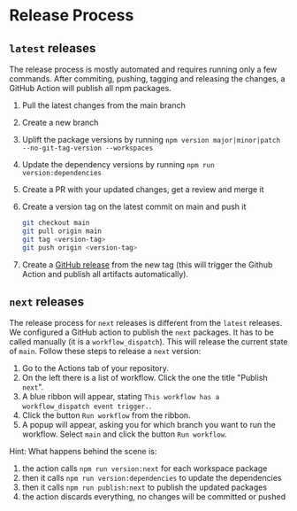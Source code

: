 # Release Process

## `latest` releases

The release process is mostly automated and requires running only a few commands. After commiting, pushing, tagging and releasing the changes, a GitHub Action will publish all npm packages.

1. Pull the latest changes from the main branch
2. Create a new branch
3. Uplift the package versions by running `npm version major|minor|patch --no-git-tag-version --workspaces`
4. Update the dependency versions by running `npm run version:dependencies`
5. Create a PR with your updated changes, get a review and merge it
6. Create a version tag on the latest commit on main and push it

    ```bash
    git checkout main
    git pull origin main
    git tag <version-tag>
    git push origin <version-tag>
    ```

7. Create a [GitHub release](https://github.com/TypeFox/typir/releases) from the new tag (this will trigger the Github Action and publish all artifacts automatically).


## `next` releases

The release process for `next` releases is different from the `latest` releases. We configured a GitHub action to publish the `next` packages. It has to be called manually (it is a `workflow_dispatch`). This will release the current state of `main`. Follow these steps to release a `next` version:

1. Go to the Actions tab of your repository.
2. On the left there is a list of workflow. Click the one  the title "Publish `next`".
3. A blue ribbon will appear, stating `This workflow has a workflow_dispatch event trigger.`.
4. Click the button `Run workflow` from the ribbon.
5. A popup will appear, asking you for which branch you want to run the workflow. Select `main` and click the button `Run workflow`.

Hint: What happens behind the scene is:

1. the action calls `npm run version:next` for each workspace package
2. then it calls `npm run version:dependencies` to update the dependencies
3. then it calls `npm run publish:next` to publish the updated packages
4. the action discards everything, no changes will be committed or pushed

